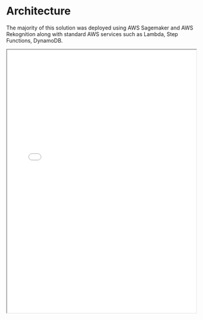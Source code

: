 # Architecture

The majority of this solution was deployed using AWS Sagemaker and AWS Rekognition along with standard AWS services such as Lambda, Step Functions, DynamoDB.

<iframe src="../images/AWS-Architecture.pdf" width="100%" height="700px"></iframe>
